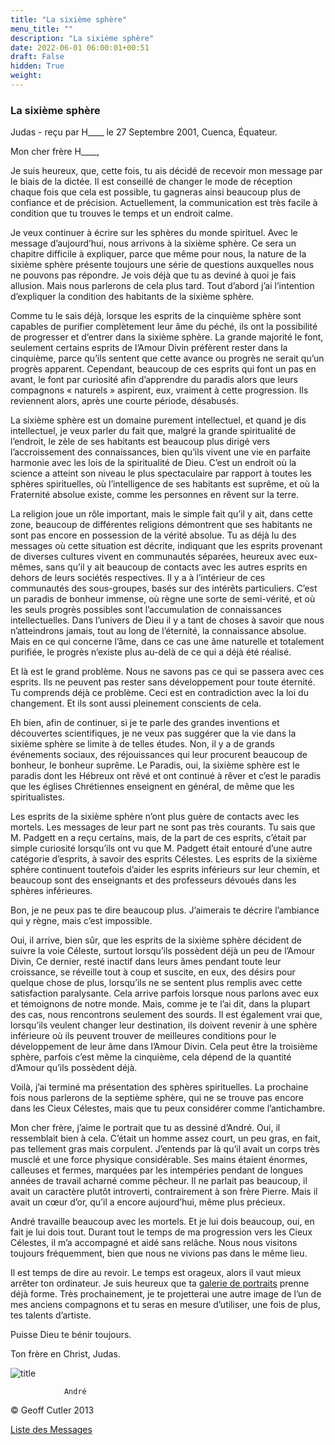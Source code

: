 ```yaml
---
title: "La sixième sphère"
menu_title: ""
description: "La sixième sphère"
date: 2022-06-01 06:00:01+00:51
draft: False
hidden: True
weight:
---
```

### La sixième sphère

Judas - reçu par H____  le 27 Septembre 2001, Cuenca, Équateur.

Mon cher frère H____,

Je suis heureux, que, cette fois, tu ais décidé de recevoir mon message par le biais de la dictée. Il est conseillé de changer le mode de réception chaque fois que cela est possible, tu gagneras ainsi beaucoup plus de confiance et de précision. Actuellement, la communication est très facile à condition que tu trouves le temps et un endroit calme.

Je veux continuer à écrire sur les sphères du monde spirituel. Avec le message d’aujourd’hui, nous arrivons à la sixième  sphère. Ce sera un chapitre difficile à expliquer, parce que même pour nous, la nature de la sixième sphère présente toujours une série de questions auxquelles nous ne pouvons pas répondre. Je vois déjà que tu as deviné à quoi je fais allusion. Mais nous parlerons de cela plus tard. Tout d’abord j’ai l’intention d’expliquer la condition des habitants de la sixième sphère.

Comme tu le sais déjà, lorsque les esprits de la cinquième sphère sont capables de purifier complètement leur âme du péché, ils ont la possibilité de progresser et d’entrer dans la sixième sphère. La grande majorité le font, seulement certains esprits de l’Amour Divin préfèrent rester dans la cinquième, parce qu’ils sentent que cette avance ou progrès ne serait qu’un progrès apparent. Cependant, beaucoup de ces esprits qui font un pas en avant, le font par curiosité afin d’apprendre du paradis alors que leurs compagnons « naturels » aspirent, eux, vraiment à cette progression. Ils reviennent alors, après une courte période, désabusés.

La sixième sphère est un domaine purement intellectuel, et quand je dis intellectuel, je veux parler du fait que, malgré la grande spiritualité de l’endroit, le zèle de ses habitants est beaucoup plus dirigé vers l’accroissement des connaissances, bien qu’ils vivent une vie en parfaite harmonie avec les lois de la spiritualité de Dieu. C’est un endroit où la science a atteint son niveau le plus spectaculaire par rapport à toutes les sphères spirituelles, où l’intelligence de ses habitants est suprême, et où la Fraternité absolue existe, comme les personnes en rêvent sur la terre.

La religion joue un rôle important, mais le simple fait qu’il y ait, dans cette zone, beaucoup de différentes religions démontrent que ses habitants ne sont pas encore en possession de la vérité absolue. Tu as déjà lu des messages où cette situation est décrite, indiquant que les esprits provenant de diverses cultures vivent en communautés séparées, heureux avec eux-mêmes, sans qu’il y ait beaucoup de contacts avec les autres esprits en dehors de leurs sociétés respectives. Il y a à l’intérieur de ces communautés des sous-groupes, basés sur des intérêts particuliers. C’est un paradis de bonheur immense, où règne une sorte de semi-vérité, et où les seuls progrès possibles sont l’accumulation de connaissances intellectuelles. Dans l’univers de Dieu il y a tant de choses à savoir que nous n’atteindrons jamais, tout au long de l’éternité, la connaissance absolue. Mais en ce qui concerne l’âme, dans ce cas une âme naturelle et totalement purifiée, le progrès n’existe plus au-delà de ce qui a déjà été réalisé.

Et là est le grand problème. Nous ne savons pas ce qui se passera avec ces esprits. Ils ne peuvent pas rester sans développement pour toute éternité. Tu comprends déjà ce problème. Ceci est en contradiction avec la loi du changement. Et ils sont aussi pleinement conscients de cela.

Eh bien, afin de continuer, si je te parle des grandes inventions et découvertes scientifiques, je ne veux pas suggérer que la vie dans la sixième sphère se limite à de telles études. Non, il y a de grands événements sociaux, des réjouissances qui leur procurent beaucoup de bonheur, le bonheur suprême. Le Paradis, oui, la sixième sphère est le paradis dont les Hébreux ont rêvé et ont continué à rêver et c’est le paradis que les églises Chrétiennes enseignent en général, de même que les spiritualistes.

Les esprits de la  sixième sphère n’ont plus guère de contacts avec les mortels. Les messages de leur part ne sont pas très courants. Tu sais que M. Padgett en a reçu certains, mais, de la part de ces esprits, c’était par simple curiosité lorsqu’ils ont vu que M. Padgett était entouré d’une autre catégorie d’esprits, à savoir des esprits Célestes. Les esprits de la sixième sphère continuent toutefois d’aider les esprits inférieurs sur leur chemin, et beaucoup sont des enseignants et des professeurs dévoués dans les sphères inférieures.

Bon, je ne peux pas te dire beaucoup plus. J’aimerais te décrire l’ambiance qui y règne, mais c’est impossible.

Oui, il arrive, bien sûr, que les esprits de la sixième  sphère décident de suivre la voie Céleste, surtout lorsqu’ils possèdent déjà un peu de l’Amour Divin, Ce dernier, resté inactif dans leurs âmes pendant toute leur croissance, se réveille tout à coup et suscite, en eux, des désirs pour quelque chose de plus, lorsqu’ils ne se sentent plus remplis avec cette satisfaction paralysante. Cela arrive parfois lorsque nous parlons avec eux et témoignons de notre monde. Mais, comme je te l’ai dit, dans la plupart des cas, nous rencontrons seulement des sourds. Il est également vrai que, lorsqu’ils  veulent changer leur destination, ils doivent revenir à une sphère inférieure où ils peuvent trouver de meilleures conditions pour le développement de leur âme dans l’Amour Divin. Cela peut être la troisième sphère, parfois c’est même la cinquième, cela dépend de la quantité d’Amour qu’ils possèdent déjà.

Voilà, j’ai terminé ma présentation des sphères spirituelles. La prochaine fois nous parlerons de la septième sphère, qui ne se trouve pas encore dans les Cieux Célestes, mais que tu peux considérer comme l’antichambre.

Mon cher frère, j’aime le portrait que tu as dessiné d’André. Oui, il ressemblait bien à cela. C’était un homme assez court, un peu gras, en fait, pas tellement gras mais corpulent. J’entends par là qu’il avait un corps très musclé et une force physique considérable. Ses mains étaient énormes, calleuses et fermes, marquées par les intempéries pendant de longues années de travail acharné comme pêcheur. Il ne parlait pas beaucoup, il avait un caractère plutôt introverti, contrairement à son frère Pierre. Mais il avait un cœur d’or, qu’il a encore aujourd’hui, même plus précieux.

André travaille beaucoup avec les mortels. Et je lui dois beaucoup, oui, en fait je lui dois tout. Durant tout le temps de ma progression vers les Cieux Célestes, il m’a accompagné et aidé sans relâche. Nous nous visitons toujours fréquemment, bien que nous ne vivions pas dans le même lieu.

Il est temps de dire au revoir. Le temps est orageux, alors il vaut mieux arrêter ton ordinateur. Je suis heureux que ta [galerie de portraits](/3-fr-judas-of-kerioth-messages/3-8-fr-portraits-of-the-apostel/) prenne déjà forme. Très prochainement, je te projetterai une autre image de l’un de mes anciens compagnons et tu seras en mesure d’utiliser, une fois de plus, tes talents d’artiste.

Puisse Dieu te bénir toujours.

Ton frère en Christ, Judas.

![title](/3-fr-judas-of-kerioth-messages/fr-andrew-large.jpg)

                André

© Geoff Cutler 2013

[Liste des Messages](/fr-contemporary-messages/fr-contemporary-messages-by-date-order/fr-contemporary-messages-2001)

